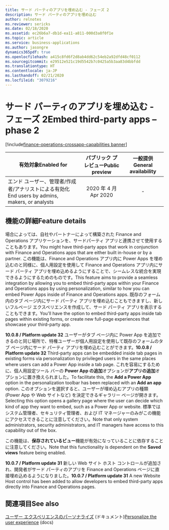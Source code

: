 ```yaml
---
title: サード パーティのアプリを埋め込む - フェーズ 2
description: サード パーティのアプリを埋め込む
author: relnotes
ms.reviewer: sericks
ms.date: 02/18/2020
ms.assetid: ec26b6a7-db1d-ea11-a811-000d3a8f0f1e
ms.topic: article
ms.service: business-applications
ms.author: jasongre
dynamics365pdf: true
ms.openlocfilehash: a415c8fd6f2d8ab4dd62c54eb2a92dfd48cf0112
ms.sourcegitcommit: e29512e521c19d5542b7c0425a5b3aa83d4bbfdd
ms.translationtype: HT
ms.contentlocale: ja-JP
ms.lasthandoff: 02/21/2020
ms.locfileid: "3079216"
---
```

# <a name="embed-third-party-apps--phase-2"></a><span data-ttu-id="50549-103">サード パーティのアプリを埋め込む - フェーズ 2</span><span class="sxs-lookup"><span data-stu-id="50549-103">Embed third-party apps – phase 2</span></span>
[!include[finance-operations-crossapp-capabilities banner](../includes/finance-operations-crossapp-capabilities.md)]

| <span data-ttu-id="50549-104">有効対象</span><span class="sxs-lookup"><span data-stu-id="50549-104">Enabled for</span></span>    |  <span data-ttu-id="50549-105">パブリック プレビュー</span><span class="sxs-lookup"><span data-stu-id="50549-105">Public preview</span></span> | <span data-ttu-id="50549-106">一般提供</span><span class="sxs-lookup"><span data-stu-id="50549-106">General availability</span></span> | 
| ---------- | :----------: |:----------: |
|<span data-ttu-id="50549-107">エンド ユーザー、管理者/作成者/アナリストによる有効化</span><span class="sxs-lookup"><span data-stu-id="50549-107">End users by admins, makers, or analysts</span></span>|<span data-ttu-id="50549-108">2020 年 4 月</span><span class="sxs-lookup"><span data-stu-id="50549-108">Apr 2020</span></span>| -|






## <a name="feature-details"></a><span data-ttu-id="50549-109">機能の詳細</span><span class="sxs-lookup"><span data-stu-id="50549-109">Feature details</span></span>
<!--feature detail start -->
<span data-ttu-id="50549-110">場合によっては、自社やパートナーによって構築された Finance and Operations アプリケーションを、サードパーティ アプリと連携させて使用することもあります。</span><span class="sxs-lookup"><span data-stu-id="50549-110">You might have third-party apps that work in conjunction with Finance and Operations apps that are either built in-house or by a partner.</span></span> <span data-ttu-id="50549-111">この機能は、Finance and Operations アプリ内に Power Apps を埋め込むのと同様に、個人用設定を使用して Finance and Operations アプリ内にサード パーティ アプリを埋め込めるようにすることで、シームレスな統合を実現できるようにするためのものです。</span><span class="sxs-lookup"><span data-stu-id="50549-111">This feature aims to provide a seamless integration by allowing you to embed third-party apps within your Finance and Operations apps by using personalization, similar to how you can embed Power Apps inside of Finance and Operations apps.</span></span> <span data-ttu-id="50549-112">既存のフォーム内のタブ ページ内にサード パーティ アプリを埋め込むこともできますし、新しいフルページ エクスペリエンスを作成して、サード パーティ アプリを表示することもできます。</span><span class="sxs-lookup"><span data-stu-id="50549-112">You'll have the option to embed third-party apps inside tab pages within existing forms, or create new full-page experiences that showcase your third-party app.</span></span>

<span data-ttu-id="50549-113">**10.0.8 / Platform update 32** ユーザーがタブ ページ内に Power App を追加できるのと同じ場所で、特権ユーザーが個人用設定を使用して既存のフォームのタブ ページ内にサード パーティ アプリを埋め込むことができます。</span><span class="sxs-lookup"><span data-stu-id="50549-113">**10.0.8 / Platform update 32** Third-party apps can be embedded inside tab pages in existing forms via personalization by privileged users in the same places where users can add a Power App inside a tab page.</span></span> <span data-ttu-id="50549-114">これを容易にするために、個人用設定ツール バーの **Power App の追加**オプションが**アプリの追加**オプションに置き換えられました。</span><span class="sxs-lookup"><span data-stu-id="50549-114">To facilitate this, the **Add a Power App** option in the personalization toolbar has been replaced with an **Add an app** option.</span></span> <span data-ttu-id="50549-115">このオプションを選択すると、ユーザーが埋め込むアプリの種類 (Power App や Web サイトなど) を決定できるギャラリー ページが開きます。</span><span class="sxs-lookup"><span data-stu-id="50549-115">Selecting this option opens a gallery page where the user can decide which kind of app they want to embed, such as a Power App or website.</span></span> <span data-ttu-id="50549-116">標準ではシステム管理者、セキュリティ管理者、および IT マネージャーのみがこの機能にアクセスできることに注意してください。</span><span class="sxs-lookup"><span data-stu-id="50549-116">Note that only system administrators, security administrators, and IT managers have access to this capability out of the box.</span></span>  

<span data-ttu-id="50549-117">この機能は、**保存されているビュー**機能が有効になっていることに依存することに注意してください。</span><span class="sxs-lookup"><span data-stu-id="50549-117">Note that this functionality is dependent on the **Saved views** feature being enabled.</span></span>

<span data-ttu-id="50549-118">**10.0.7 / Platform update 31** 新しい Web サイト ホスト コントロールが追加され、開発者がサード パーティのアプリを Finance and Operations ページに直接埋め込めるようになりました。</span><span class="sxs-lookup"><span data-stu-id="50549-118">**10.0.7 / Platform update 31** A new Website Host control has been added to allow developers to embed third-party apps directly into Finance and Operations pages.</span></span>
<!--feature detail end -->










## <a name="see-also"></a><span data-ttu-id="50549-119">関連項目</span><span class="sxs-lookup"><span data-stu-id="50549-119">See also</span></span>

<span data-ttu-id="50549-120">[ユーザー エクスペリエンスのパーソナライズ](https://docs.microsoft.com/dynamics365/fin-ops-core/fin-ops/get-started/personalize-user-experience) (ドキュメント)</span><span class="sxs-lookup"><span data-stu-id="50549-120">[Personalize the user experience](https://docs.microsoft.com/dynamics365/fin-ops-core/fin-ops/get-started/personalize-user-experience) (docs)</span></span>

